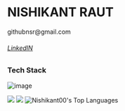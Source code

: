 <h1>NISHIKANT RAUT</h1>  
githubnsr@gmail.com 
<h6><a href="https://www.linkedin.com/in/nishidev/" target="blank">LinkedIN</a></h6> 

<h3>Tech Stack</h3>

![image](https://github.com/user-attachments/assets/c35600db-1340-46b5-b53c-d9886a970612)




![](https://user-images.githubusercontent.com/74038190/212257472-08e52665-c503-4bd9-aa20-f5a4dae769b5.gif) ![](https://user-images.githubusercontent.com/74038190/212257454-16e3712e-945a-4ca2-b238-408ad0bf87e6.gif) ![Nishikant00's Top Languages](https://github-readme-stats.vercel.app/api/top-langs/?username=Nishikant00&theme=chartreuse-dark&show_icons=true&hide_border=true&layout=compact)



